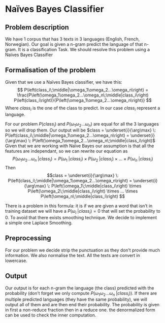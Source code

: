 # Naïves Bayes Classifier

## Problem description

We have 1 corpus that has 3 texts in 3 languages (English, French, Norwegian).
Our goal is given a n-gram predict the language of that n-gram.
It is a classification Task. We should resolve this problem using a Naïves Bayes Classifier

## Formalisation of the problem

Given that we use a Naïves Bayes classifier, we have this:
$$ P\left(class_i\;\middle|\omega_1\omega_2...\omega_n\right) = \frac{P\left(\omega_1\omega_2...\omega_n\;\middle|class_i\right) P\left(class_i\right)}{P\left(\omega_1\omega_2...\omega_n\right)} $$
Where $class_i$ is the one of the class to predict. In our case $class_i$ represent
a language.

For our problem $P\left(class_i\right)$ and $P\left(\omega_1\omega_2...\omega_n\right)$ are equal for all the 3 languages
so we will drop them. Our output will be $class = \underset{i}{\arg\max} \: P\left(class_i\;\middle|\omega_1\omega_2...\omega_n\right) = \underset{i}{\arg\max} \: P\left(\omega_1\omega_2...\omega_n\;\middle|class_i\right)$
Given that we are working with Naïve Bayes our assumption is that all the features are independant, so we can rewrite our equation as 
$$P\left(\omega_1\omega_2...\omega_n\;\middle|class_i\right) = P\left(\omega_1\;\middle|class_i\right) \times P\left(\omega_2\;\middle|class_i\right) \times ... \times P\left(\omega_n\;\middle|class_i\right)$$
Then
$$class = \underset{i}{\arg\max} \: P\left(class_i\;\middle|\omega_1\omega_2...\omega_n\right) = \underset{i}{\arg\max} \: P\left(\omega_1\;\middle|class_i\right) \times P\left(\omega_2\;\middle|class_i\right) \times ... \times P\left(\omega_n\;\middle|class_i\right) $$

There is a problem in this formula: it is if we are given a word that isn't in training dataset we will 
have a $P\left(\omega_i\;\middle|class_i\right) = 0$ that will set the probability to 0. To avoid that there
exists smoothing technique. We decide to implement a simple one Laplace Smoothing.


## Preprocessing

For our problem we decide strip the punctuation as they don't provide much information. We also normalise the text. 
All the texts are convert in lowercase.


## Output

Our output is for each n-gram the language (the class) predicted with the probability (don't forget we only compute $P\left(\omega_1\omega_2...\omega_n\;\middle|class_i\right)$).
If there are multiple predicted languages (they have the same probability), we will output all of them and are then end their probability.
The probability is given in first a non-reduce fraction then in a reduce one. the denormalized form can be used to check the inner computation.

